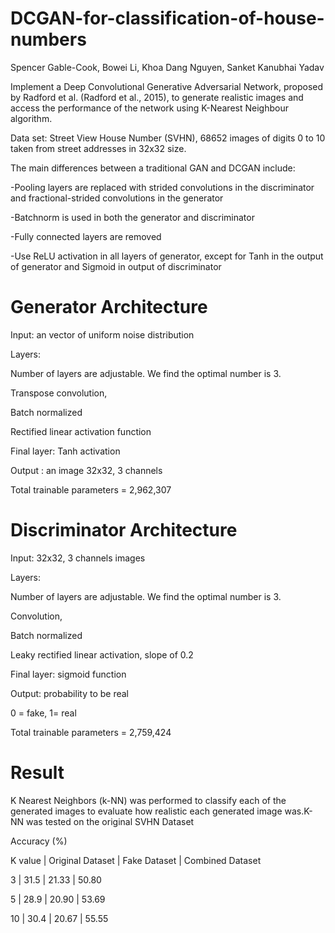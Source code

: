 # DCGAN-for-classification-of-house-numbers

Spencer Gable-Cook, Bowei Li, Khoa Dang Nguyen, Sanket Kanubhai Yadav


Implement a Deep Convolutional Generative Adversarial Network, proposed by Radford et al. (Radford et al., 2015), to generate realistic images and access the performance of the network using K-Nearest Neighbour algorithm.

Data set: Street View House Number (SVHN), 68652 images of digits 0 to 10 taken from street addresses in 32x32 size.

The main differences between a traditional GAN and DCGAN include:

-Pooling layers are replaced with strided convolutions in the discriminator and fractional-strided convolutions in the generator

-Batchnorm is used in both the generator and discriminator

-Fully connected layers are removed

-Use ReLU activation in all layers of generator, except for Tanh in the output of generator and Sigmoid in output of discriminator

# Generator Architecture

Input: an vector of uniform noise distribution

Layers:

Number of layers are adjustable. We find the optimal number is 3.

Transpose convolution,

Batch normalized 

Rectified linear activation function	

Final layer: Tanh activation

Output : an image 32x32, 3 channels

Total trainable parameters = 2,962,307

# Discriminator Architecture

Input: 32x32, 3 channels images

Layers:

Number of layers are adjustable. We find the optimal number is 3.

Convolution,

Batch normalized 

Leaky rectified linear activation, slope of 0.2

Final layer:   sigmoid function 

Output: probability to be real

0 = fake, 1= real

Total trainable parameters = 2,759,424


# Result

K Nearest Neighbors (k-NN) was performed to classify each of the generated images to evaluate how realistic each generated image was.K-NN was tested on the original SVHN Dataset



  
Accuracy (%)

K value | Original Dataset | Fake Dataset | Combined Dataset

3       | 31.5             | 21.33        | 50.80

5       | 28.9             | 20.90        | 53.69

10      | 30.4             | 20.67        | 55.55





